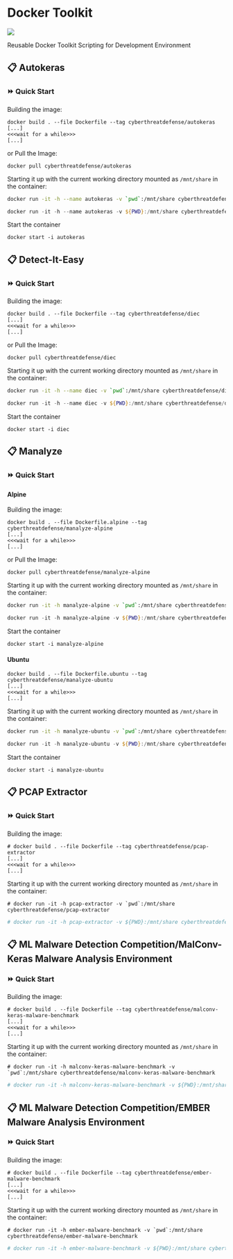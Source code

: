 # Docker Toolkit
[<img src="https://img.shields.io/badge/dockerhub-Docker_Toolkit-blue.svg?logo=Docker">](https://hub.docker.com/u/cyberthreatdefense)

Reusable Docker Toolkit Scripting for Development Environment

## :clipboard: Autokeras

### :fast_forward: Quick Start

Building the image:

```console
docker build . --file Dockerfile --tag cyberthreatdefense/autokeras
[...]
<<<wait for a while>>>
[...]
```
or Pull the Image:

```console
docker pull cyberthreatdefense/autokeras
```

Starting it up with the current working directory mounted as `/mnt/share` in the container:

```bash
docker run -it -h --name autokeras -v `pwd`:/mnt/share cyberthreatdefense/autokeras
```
```powershell
docker run -it -h --name autokeras -v ${PWD}:/mnt/share cyberthreatdefense/autokeras
```

Start the container
```console
docker start -i autokeras
```

## :clipboard: Detect-It-Easy

### :fast_forward: Quick Start

Building the image:

```console
docker build . --file Dockerfile --tag cyberthreatdefense/diec
[...]
<<<wait for a while>>>
[...]
```

or Pull the Image:

```console
docker pull cyberthreatdefense/diec
```

Starting it up with the current working directory mounted as `/mnt/share` in the container:

```bash
docker run -it -h --name diec -v `pwd`:/mnt/share cyberthreatdefense/diec
```
```powershell
docker run -it -h --name diec -v ${PWD}:/mnt/share cyberthreatdefense/diec
```

Start the container
```console
docker start -i diec
```

## :clipboard: Manalyze

### :fast_forward: Quick Start

#### Alpine
Building the image:

```console
docker build . --file Dockerfile.alpine --tag cyberthreatdefense/manalyze-alpine
[...]
<<<wait for a while>>>
[...]
```

or Pull the Image:

```console
docker pull cyberthreatdefense/manalyze-alpine
```
Starting it up with the current working directory mounted as `/mnt/share` in the container:

```bash
docker run -it -h manalyze-alpine -v `pwd`:/mnt/share cyberthreatdefense/manalyze-alpine
```

```powershell
docker run -it -h manalyze-alpine -v ${PWD}:/mnt/share cyberthreatdefense/manalyze-alpine
```

Start the container
```console
docker start -i manalyze-alpine
```

#### Ubuntu

```console
docker build . --file Dockerfile.ubuntu --tag cyberthreatdefense/manalyze-ubuntu
[...]
<<<wait for a while>>>
[...]
```
Starting it up with the current working directory mounted as `/mnt/share` in the container:

```bash
docker run -it -h manalyze-ubuntu -v `pwd`:/mnt/share cyberthreatdefense/manalyze-ubuntu
```

```powershell
docker run -it -h manalyze-ubuntu -v ${PWD}:/mnt/share cyberthreatdefense/manalyze-ubuntu
```

Start the container

```console
docker start -i manalyze-ubuntu
```

## :clipboard: PCAP Extractor

### :fast_forward: Quick Start

Building the image:

```console
# docker build . --file Dockerfile --tag cyberthreatdefense/pcap-extractor
[...]
<<<wait for a while>>>
[...]
```

Starting it up with the current working directory mounted as `/mnt/share` in the container:

```console
# docker run -it -h pcap-extractor -v `pwd`:/mnt/share cyberthreatdefense/pcap-extractor
```
```powershell
# docker run -it -h pcap-extractor -v ${PWD}:/mnt/share cyberthreatdefense/pcap-extractor
```

## :clipboard: ML Malware Detection Competition/MalConv-Keras Malware Analysis Environment

### :fast_forward: Quick Start

Building the image:

```console
# docker build . --file Dockerfile --tag cyberthreatdefense/malconv-keras-malware-benchmark
[...]
<<<wait for a while>>>
[...]
```

Starting it up with the current working directory mounted as `/mnt/share` in the container:

```console
# docker run -it -h malconv-keras-malware-benchmark -v `pwd`:/mnt/share cyberthreatdefense/malconv-keras-malware-benchmark
```
```powershell
# docker run -it -h malconv-keras-malware-benchmark -v ${PWD}:/mnt/share cyberthreatdefense/malconv-keras-malware-benchmark
```


## :clipboard: ML Malware Detection Competition/EMBER Malware Analysis Environment

### :fast_forward: Quick Start

Building the image:

```console
# docker build . --file Dockerfile --tag cyberthreatdefense/ember-malware-benchmark
[...]
<<<wait for a while>>>
[...]
```

Starting it up with the current working directory mounted as `/mnt/share` in the container:

```console
# docker run -it -h ember-malware-benchmark -v `pwd`:/mnt/share cyberthreatdefense/ember-malware-benchmark
```
```powershell
# docker run -it -h ember-malware-benchmark -v ${PWD}:/mnt/share cyberthreatdefense/ember-malware-benchmark
```